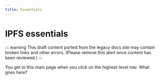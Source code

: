 ```yaml
---
title: Essentials
---
```


# IPFS essentials

::: warning
This draft content ported from the legacy docs site may contain broken links and other errors. (Please remove this alert once content has been reviewed.)
:::

You get to this main page when you click on the highest-level nav. What goes here?

